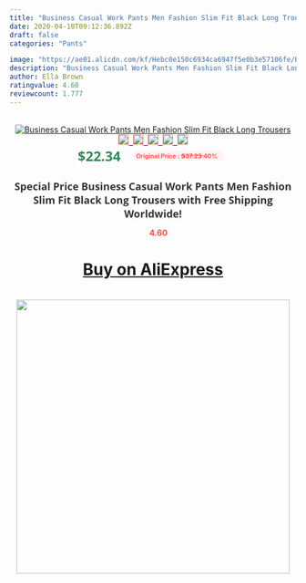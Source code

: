 ```yaml
---
title: "Business Casual Work Pants Men Fashion Slim Fit Black Long Trousers"
date: 2020-04-10T09:12:36.892Z
draft: false
categories: "Pants"

image: "https://ae01.alicdn.com/kf/Hebc0e150c6934ca6947f5e0b3e57106fe/Business-Casual-Work-Pants-Men-Fashion-Slim-Fit-Black-Long-Trousers.jpg"
description: "Business Casual Work Pants Men Fashion Slim Fit Black Long Trousers"
author: Ella Brown
ratingvalue: 4.60
reviewcount: 1.777
---
```

<br>
<div style="text-align: center;">
<a href="https://s.click.aliexpress.com/e/_9y7gTb" target="_blank" rel="nofollow noopener noreferrer"><img alt="Business Casual Work Pants Men Fashion Slim Fit Black Long Trousers" class="magnifier-image" src="https://ae01.alicdn.com/kf/Hebc0e150c6934ca6947f5e0b3e57106fe/Business-Casual-Work-Pants-Men-Fashion-Slim-Fit-Black-Long-Trousers.jpg_640x640.jpg">
<br>
<img style="border:1px solid salmon" src="https://ae01.alicdn.com/kf/Hebc0e150c6934ca6947f5e0b3e57106fe/Business-Casual-Work-Pants-Men-Fashion-Slim-Fit-Black-Long-Trousers.jpg_120x120.jpg">&nbsp;&nbsp;<img style="border:1px solid salmon" src="https://ae01.alicdn.com/kf/Hcf907980306d44b487e1cedb96be23ddF/Business-Casual-Work-Pants-Men-Fashion-Slim-Fit-Black-Long-Trousers.jpg_120x120.jpg">&nbsp;&nbsp;<img style="border:1px solid salmon" src="https://ae01.alicdn.com/kf/H244eccd427884b3fa3e0a03c385e0d76D/Business-Casual-Work-Pants-Men-Fashion-Slim-Fit-Black-Long-Trousers.jpg_120x120.jpg">&nbsp;&nbsp;<img style="border:1px solid salmon" src="https://ae01.alicdn.com/kf/H2cae90214ef34340af2cb1928e10323aQ/Business-Casual-Work-Pants-Men-Fashion-Slim-Fit-Black-Long-Trousers.jpg_120x120.jpg">&nbsp;&nbsp;<img style="border:1px solid salmon" src="https://ae01.alicdn.com/kf/H00029cea84a046249e50195a2365845dg/Business-Casual-Work-Pants-Men-Fashion-Slim-Fit-Black-Long-Trousers.jpg_120x120.jpg"></a></div><br0>
<div style="text-align: center;"><span style="background-color: white; border: 0px; box-sizing: border-box; color: seagreen; display: inline-block; font-family: &quot;open sans&quot; , &quot;arial&quot; , &quot;helvetica&quot; , sans-serif , &quot;heiti&quot;; font-size: 24px; font-stretch: inherit; font-weight: 700; line-height: inherit; margin: 0px 10px 0px 0px; padding: 0px; vertical-align: middle;">$22.34 </span>
<span style="background: rgb(255 , 241 , 241); border-radius: 3px; border: 0px; box-sizing: border-box; color: #ff4747; display: inline-block; font-family: inherit; font-size: 12px; font-stretch: inherit; font-style: inherit; font-variant: inherit; font-weight: 600; line-height: inherit; margin: 0px; padding: 2px 5px; transform: scale(0.9); vertical-align: middle;">Original Price : <b style="text-decoration: line-through;">$37.23 </b> 40%&nbsp;&nbsp;</span></div>
<h1 style="color: #333333; display: inline-block; font-family: &quot;open sans&quot; , &quot;arial&quot; , &quot;helvetica&quot; , sans-serif , &quot;heiti&quot;; font-size: 18px; font-stretch: inherit; font-weight: 700; text-align: center;">Special Price Business Casual Work Pants Men Fashion Slim Fit Black Long Trousers with Free Shipping Worldwide!</h1>
<div style="color: #ff4747; text-align: center;">
<img src="https://4.bp.blogspot.com/-M0ZcTcb-5uY/XleCXlxnR4I/AAAAAAAAAEc/OrjgMkXV1oMQFaCRZj5HQwOCBcu3w1FegCPcBGAYYCw/s1600/star.png" style="height: 15px;">&nbsp;<b>4.60</b></div>
<div class="button_cont" align="center"><a class="buynow_a" href="https://s.click.aliexpress.com/e/_9y7gTb" target="_blank" rel="nofollow noopener noreferrer"><H1>Buy on AliExpress</H1></a></div><br>
<div class="separator" style="clear: both; text-align: center;">
<img src="https://lh3.googleusercontent.com/-pTy5HemUv9M/XlePHvY0dAI/AAAAAAAAAE4/0nX5iRUoIWY8eMW9Dpxeirr157OZliDIgCLcBGAsYHQ/s1600/badge.gif" width="480">
</div>
